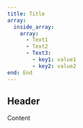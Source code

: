 ```yaml
---
title: Title
array:
  inside_array:
    array:
      - Text1
      - Text2
      - Text3:
        - key1: value1
        - key2: value2
end: End
---
```


## Header

Content

